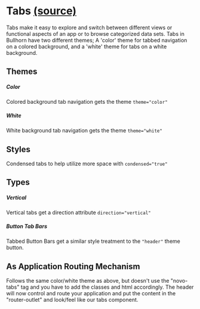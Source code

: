 # Tabs [(source)](https://github.com/bullhorn/novo-elements/blob/master/projects/novo-elements/src/elements/tabs)

Tabs make it easy to explore and switch between different views or functional aspects of an app or to browse categorized data sets. Tabs in Bullhorn have two different themes; A 'color' theme for tabbed navigation on a colored background, and a 'white' theme for tabs on a white background.

## Themes

##### Color

Colored background tab navigation gets the theme `theme="color"`

<code-example example="tabs-color"></code-example>

##### White

White background tab navigation gets the theme `theme="white"`

<code-example example="tabs-basic"></code-example>

## Styles

Condensed tabs to help utilize more space with `condensed="true"`

<code-example example="tabs-condensed"></code-example>

## Types

##### Vertical

Vertical tabs get a direction attribute `direction="vertical"`

<code-example example="tabs-vertical"></code-example>

##### Button Tab Bars

Tabbed Button Bars get a similar style treatment to the `"header"` theme button.

<!-- <code-example example="tabs-condensed"></code-example> -->

## As Application Routing Mechanism

Follows the same color/white theme as above, but doesn't use the "novo\-tabs" tag and you have to add the classes and html accordingly. The header will now control and route your application and put the content in the "router\-outlet" and look/feel like our tabs component.

<code-example example="tabs-router"></code-example>
